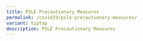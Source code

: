 ```yaml
---
title: PSLE Precautionary Measures
permalink: /covid19/psle-precautionary-measures/
variant: tiptap
description: PSLE Precautionary Measures
---
```

